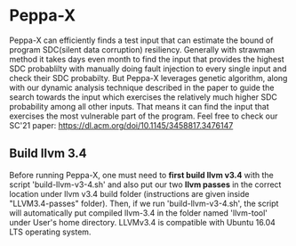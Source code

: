 # Peppa-X

Peppa-X can efficiently finds a test input that can estimate the bound of program SDC(silent data corruption) resiliency. Generally with strawman method it takes days even month to find the input that provides the highest SDC probablilty with manually doing fault injection to every single input and check their SDC probabilty. But Peppa-X leverages genetic algorithm, along with our dynamic analysis technique described in the paper to guide the search towards the input which exercises the relatively much higher SDC probability among all other inputs. That means it can find the input that exercises the most vulnerable part of the program. Feel free to check our SC'21 paper: https://dl.acm.org/doi/10.1145/3458817.3476147

## Build llvm 3.4
Before running Peppa-X, one must need to **first build llvm v3.4** with the script 'build-llvm-v3-4.sh' and also put our two **llvm passes** in the correct location under llvm v3.4 build folder (instructions are given inside "LLVM3.4-passes" folder). Then, if we run 'build-llvm-v3-4.sh', the script will automatically put compiled llvm-3.4 in the folder named 'llvm-tool' under User's home directory. LLVMv3.4 is compatible with Ubuntu 16.04 LTS operating system.
